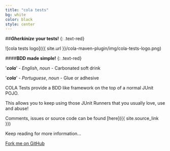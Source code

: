 ```yaml
---
title: "cola tests"
bg: white
color: black
style: center
---
```


##***Gherkinize*** **your tests!**
{: .text-red}

![cola tests logo]({{ site.url }}/cola-maven-plugin/img/cola-tests-logo.png)

####**BDD made simple!**
{: .text-red}

'***cola***' - *English*, *noun* - Carbonated soft drink

'***cola***' - *Portuguese*, *noun* - Glue or adhesive

COLA Tests provide a BDD like framework on the top of a normal JUnit POJO.

This allows you to keep using those JUnit Runners that you usually love, use and abuse!

Comments, issues or source code can be found [here]({{ site.source_link }})

Keep reading for more information...

<span id="forkongithub">
  <a href="{{ site.source_link }}" class="bg-red">
    Fork me on GitHub
  </a>
</span>
